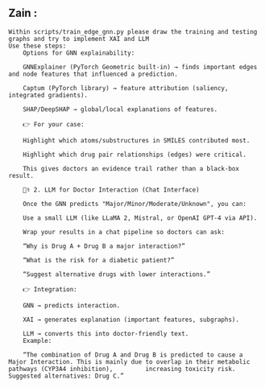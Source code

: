 
## Zain :
    Within scripts/train_edge_gnn.py please draw the training and testing graphs and try to implement XAI and LLM
    Use these steps:
        Options for GNN explainability:

        GNNExplainer (PyTorch Geometric built-in) → finds important edges and node features that influenced a prediction.
        
        Captum (PyTorch library) → feature attribution (saliency, integrated gradients).
        
        SHAP/DeepSHAP → global/local explanations of features.
        
        👉 For your case:
        
        Highlight which atoms/substructures in SMILES contributed most.
        
        Highlight which drug pair relationships (edges) were critical.
        
        This gives doctors an evidence trail rather than a black-box result.
        
        🧑‍⚕️ 2. LLM for Doctor Interaction (Chat Interface)
        
        Once the GNN predicts "Major/Minor/Moderate/Unknown", you can:
        
        Use a small LLM (like LLaMA 2, Mistral, or OpenAI GPT-4 via API).
        
        Wrap your results in a chat pipeline so doctors can ask:
        
        “Why is Drug A + Drug B a major interaction?”
        
        “What is the risk for a diabetic patient?”
        
        “Suggest alternative drugs with lower interactions.”
        
        👉 Integration:
        
        GNN → predicts interaction.
        
        XAI → generates explanation (important features, subgraphs).
        
        LLM → converts this into doctor-friendly text.
        Example:
        
        “The combination of Drug A and Drug B is predicted to cause a Major Interaction. This is mainly due to overlap in their metabolic pathways (CYP3A4 inhibition),         increasing toxicity risk. Suggested alternatives: Drug C.”